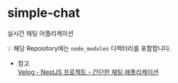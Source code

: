 # simple-chat
실시간 채팅 어플리케이션

💡 해당 Repository에는 `node_modules` 디렉터리를 포함합니다.

- 참고  
[Velog - NestJS 프로젝트 - 간단한 채팅 애플리케이션](https://velog.io/@arovil7777/NestJS-프로젝트-간단한-채팅-애플리케이션)